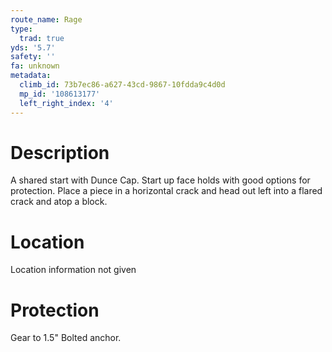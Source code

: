 ```yaml
---
route_name: Rage
type:
  trad: true
yds: '5.7'
safety: ''
fa: unknown
metadata:
  climb_id: 73b7ec86-a627-43cd-9867-10fdda9c4d0d
  mp_id: '108613177'
  left_right_index: '4'
---
```

# Description
A shared start with Dunce Cap.  Start up face holds with good options for protection.  Place a piece in a horizontal crack and head out left into a flared crack and atop a block.

# Location
Location information not given

# Protection
Gear to 1.5"  Bolted anchor.
